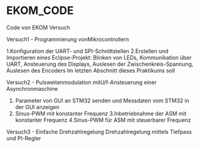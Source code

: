 # EKOM_CODE
Code von EKOM Versuch

Versuch1 - Programmierung vonMikrocontrollern

1.Konfiguration der UART- und SPI-Schnittstellen 
2.Erstellen und Importieren eines Eclipse-Projekt: Blinken von LEDs, Kommunikation über UART, Ansteuerung des Displays, Auslesen der Zwischenkreis-Spannung, Auslesen des Encoders
Im letzten Abschnitt dieses Praktikums soll

Versuch2 - Pulsweitenmodulation mitU/f-Ansteuerung einer Asynchronmaschine

1. Parameter von GUI an STM32 senden und Messdaten vom STM32 in der GUI anzeigen
2. Sinus-PWM mit konstanter Frequenz
3.Inbetriebnahme der ASM mit konstanter Frequenz
4.Sinus-PWM für ASM mit steuerbarer Frequenz

Versuch3 - Einfache Drehzahlregelung
 Drehzahlregelung mittels Tiefpass und PI-Regler
